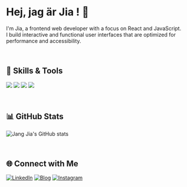 # Hej, jag är Jia ! 👋

I'm Jia, a frontend web developer with a focus on React and JavaScript. <br/> I build interactive and functional user interfaces that are optimized for performance and accessibility.

<br />

## 🔧 Skills & Tools

![](https://img.shields.io/badge/Code-React-informational?style=flat&logo=react&logoColor=white&color=2bbc8a)
![](https://img.shields.io/badge/Code-JavaScript-informational?style=flat&logo=javascript&logoColor=white&color=2bbc8a)
![](https://img.shields.io/badge/Tools-Git-informational?style=flat&logo=git&logoColor=white&color=2bbc8a)
![](https://img.shields.io/badge/Hosting-Vercel-informational?style=flat&logo=vercel&logoColor=white&color=2bbc8a)

<br />

## 📊 GitHub Stats

![Jang Jia's GitHub stats](https://github-readme-stats.vercel.app/api?username=jangjia01234&show_icons=true&theme=dracula)

<br />

## 🌐 Connect with Me

[![LinkedIn](https://img.shields.io/badge/-LinkedIn-0077B5?logo=linkedin&logoColor=white&style=for-the-badge)](https://www.linkedin.com/in/jiajang/)
[![Blog](https://img.shields.io/badge/-Blog-000000?logo=react&logoColor=white&style=for-the-badge)](https://hejnino.tistory.com/)
[![Instagram](https://img.shields.io/badge/-Instagram-1DA1F2?logo=instagram&logoColor=white&style=for-the-badge)]([https://www.instagram.com/dazezd_z/](https://www.instagram.com/dazezd_z/))


<!--   
<h1 align="center"> Hej, jag är Jia ! <img align="center" src="https://github.com/rajput2107/rajput2107/blob/master/Assets/Handshake.gif" height="33px" /></h1>

<h4 align="center">
  <code><a href="https://www.linkedin.com/in/jiajang/" title="LinkedIn"><img width="22" src="https://github.com/zumrudu-anka/zumrudu-anka/blob/master/images/linkedin.svg"> Linkedin </a></code>
  <code><a href="https://hejnino.tistory.com/" title="Tistory Profile"><img width="22" src="https://blog.kakaocdn.net/dn/Nqwam/btrdmBnaJK4/H1Ez1UWUCiVHAkMssL9Bi1/img.png"> Blog </a></code>
  <code><a href="https://www.instagram.com/dazezd_z/" title="Instagram Profile"><img width="22" src="https://github.com/zumrudu-anka/zumrudu-anka/blob/master/images/instagram.svg"> Instagram </a></code>
</h4>
<br />
  <div align="center">
  
  [![Jia's GitHub stats](https://github-readme-stats.vercel.app/api?username=jangjia01234&theme=radical)](https://github.com/jangjia01234/github-readme-stats)

</div>
 -->
